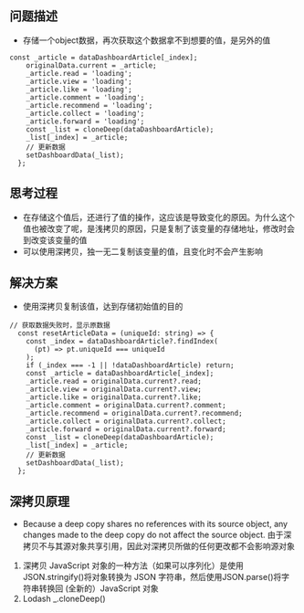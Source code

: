 ## 问题描述

* 存储一个object数据，再次获取这个数据拿不到想要的值，是另外的值

```dsx
const _article = dataDashboardArticle[_index];
    originalData.current = _article; 
    _article.read = 'loading';
    _article.view = 'loading';
    _article.like = 'loading';
    _article.comment = 'loading';
    _article.recommend = 'loading';
    _article.collect = 'loading';
    _article.forward = 'loading';
    const _list = cloneDeep(dataDashboardArticle);
    _list[_index] = _article;
    // 更新数据
    setDashboardData(_list);
  };
```
## 思考过程
* 在存储这个值后，还进行了值的操作，这应该是导致变化的原因。为什么这个值也被改变了呢，是浅拷贝的原因，只是复制了该变量的存储地址，修改时会到改变该变量的值
* 可以使用深拷贝，独一无二复制该变量的值，且变化时不会产生影响

## 解决方案
* 使用深拷贝复制该值，达到存储初始值的目的

```dsx
// 获取数据失败时，显示原数据
  const resetArticleData = (uniqueId: string) => {
    const _index = dataDashboardArticle?.findIndex(
      (pt) => pt.uniqueId === uniqueId
    );
    if (_index === -1 || !dataDashboardArticle) return;
    const _article = dataDashboardArticle[_index];
    _article.read = originalData.current?.read;
    _article.view = originalData.current?.view;
    _article.like = originalData.current?.like;
    _article.comment = originalData.current?.comment;
    _article.recommend = originalData.current?.recommend;
    _article.collect = originalData.current?.collect;
    _article.forward = originalData.current?.forward;
    const _list = cloneDeep(dataDashboardArticle);
    _list[_index] = _article;
    // 更新数据
    setDashboardData(_list);
  };
```

## 深拷贝原理
* Because a deep copy shares no references with its source object, any changes made to the deep copy do not affect the source object.
由于深拷贝不与其源对象共享引用，因此对深拷贝所做的任何更改都不会影响源对象
1. 深拷贝 JavaScript 对象的一种方法（如果可以序列化）是使用JSON.stringify()将对象转换为 JSON 字符串，然后使用JSON.parse()将字符串转换回 (全新的）JavaScript 对象
2. Lodash _.cloneDeep()

